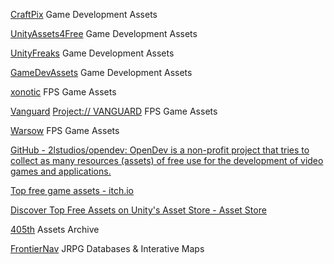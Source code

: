 
[CraftPix](https://craftpix.net/freebies/)
Game Development Assets

[UnityAssets4Free](https://unityassets4free.com/)
Game Development Assets

[UnityFreaks](https://www.unityfreaks.com/)
Game Development Assets

[GameDevAssets](https://www.gamedevmarket.net/category/3d/?type=free)
Game Development Assets

[xonotic](https://github.com/xonotic)
FPS Game Assets

[Vanguard](https://github.com/VanguardDev/Vanguard)
[Project:// VANGUARD](https://project-vanguard.netlify.app/index.html)
FPS Game Assets

[Warsow](https://github.com/Warsow)
FPS Game Assets

[GitHub - 2lstudios/opendev: OpenDev is a non-profit project that tries to collect as many resources (assets) of free use for the development of video games and applications.](https://github.com/2lstudios/opendev)

[Top free game assets - itch.io](https://itch.io/game-assets/free)

[Discover Top Free Assets on Unity's Asset Store - Asset Store](https://assetstore.unity.com/top-assets/top-free)

[405th](https://www.405th.com/)
Assets Archive

[FrontierNav](https://frontiernav.net/)
JRPG Databases & Interative Maps
